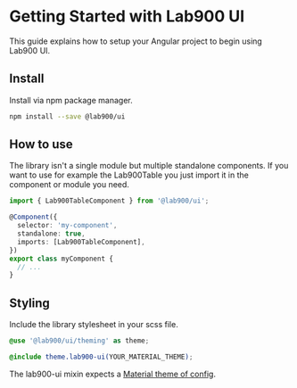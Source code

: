 # Getting Started with Lab900 UI

This guide explains how to setup your Angular project to begin using Lab900 UI.

## Install

Install via npm package manager.

```bash
npm install --save @lab900/ui
```

## How to use

The library isn't a single module but multiple standalone components.
If you want to use for example the Lab900Table you just import it in the component or module you need.

```ts
import { Lab900TableComponent } from '@lab900/ui';

@Component({
  selector: 'my-component',
  standalone: true,
  imports: [Lab900TableComponent],
})
export class myComponent {
  // ...
}
```

## Styling

Include the library stylesheet in your scss file.

```scss
@use '@lab900/ui/theming' as theme;

@include theme.lab900-ui(YOUR_MATERIAL_THEME);
```

The lab900-ui mixin expects a [Material theme of config](https://material.angular.io/guide/theming).
